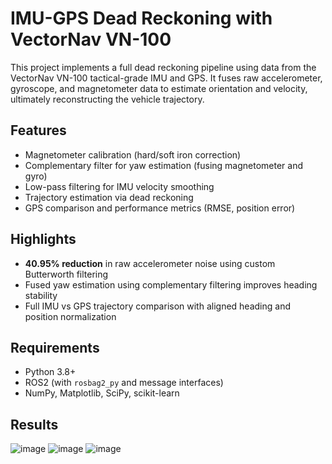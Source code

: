 # IMU-GPS Dead Reckoning with VectorNav VN-100

This project implements a full dead reckoning pipeline using data from the VectorNav VN-100 tactical-grade IMU and GPS. It fuses raw accelerometer, gyroscope, and magnetometer data to estimate orientation and velocity, ultimately reconstructing the vehicle trajectory.

## Features

- Magnetometer calibration (hard/soft iron correction)
- Complementary filter for yaw estimation (fusing magnetometer and gyro)
- Low-pass filtering for IMU velocity smoothing
- Trajectory estimation via dead reckoning
- GPS comparison and performance metrics (RMSE, position error)

## Highlights

- **40.95% reduction** in raw accelerometer noise using custom Butterworth filtering
- Fused yaw estimation using complementary filtering improves heading stability
- Full IMU vs GPS trajectory comparison with aligned heading and position normalization

## Requirements

- Python 3.8+
- ROS2 (with `rosbag2_py` and message interfaces)
- NumPy, Matplotlib, SciPy, scikit-learn

## Results
![image](https://github.com/user-attachments/assets/b2832c19-6846-4e09-8201-4091375c4284)
![image](https://github.com/user-attachments/assets/b3aa6a43-ce85-40ad-8cac-10035a0874bf)
![image](https://github.com/user-attachments/assets/a0036938-278c-469a-b713-71ac72ce24cf)
